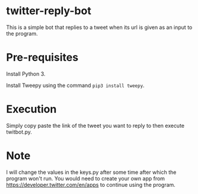 # twitter-reply-bot

This is a simple bot that replies to a tweet when its url is given as an input to the program.

# Pre-requisites

Install Python 3.

Install Tweepy using the command ``pip3 install tweepy``.

# Execution

Simply copy paste the link of the tweet you want to reply to then execute twitbot.py.

# Note

I will change the values in the keys.py after some time after which the program won't run. You would need to create your own app from 
https://developer.twitter.com/en/apps to continue using the program. 
